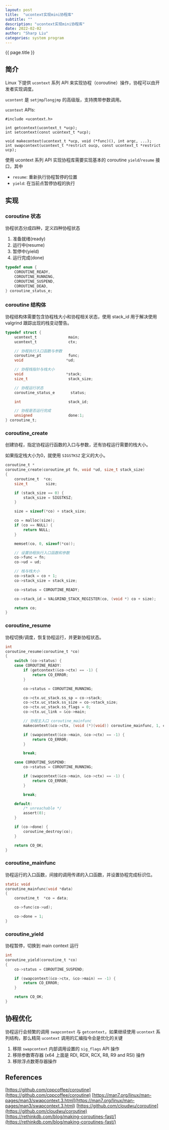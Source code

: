 ```yaml
---
layout: post
title:  "ucontext实现mini协程库"
subtitle: ""
description: "ucontext实现mini协程库"
date: 2022-02-02
author: "Sharp Liu"
categories: system program
---
```


{{ page.title }}
## 简介

Linux 下提供 `ucontext` 系列 API 来实现协程（coroutine）操作，协程可以由开发者实现调度。

`ucontent` 是 `setjmp`/`longjmp` 的高级版，支持携带参数调用。

`ucontext` APIs:

```
#include <ucontext.h>

int getcontext(ucontext_t *ucp);
int setcontext(const ucontext_t *ucp);

void makecontext(ucontext_t *ucp, void (*func)(), int argc, ...);
int swapcontext(ucontext_t *restrict oucp, const ucontext_t *restrict ucp);
```

使用 ucontext 系列 API 实现协程库需要实现基本的 coroutine `yield`/`resume` 接口，其中

- `resume`: 重新执行协程暂停的位置
- `yield`: 在当前点暂停协程的执行


## 实现

### coroutine 状态

协程状态分成四种，定义四种协程状态

1. 准备就绪(ready)
2. 运行中(resume)
3. 暂停中(yield)
4. 运行完成(done)

```c
typedef enum {
    COROUTINE_READY,
    COROUTINE_RUNNING,
    COROUTINE_SUSPEND,
    COROUTINE_DEAD,
} coroutine_status_e;
```


### coroutine 结构体

协程结构体需要包含协程栈大小和协程相关状态，使用 stack_id 用于解决使用 valgrind 跟踪出现的栈变动警告。

```c
typedef struct {
    ucontext_t              main;
    ucontext_t              ctx;

    // 协程执行入口函数与参数
    coroutine_pt            func;
    void                   *ud;

    // 协程栈指针与栈大小
    void                   *stack;
    size_t                  stack_size;

    // 协程运行状态
    coroutine_status_e       status;

    int                     stack_id;

    // 协程是否运行完成
    unsigned                done:1;
} coroutine_t;
```


### coroutine_create

创建协程，指定协程运行函数的入口与参数，还有协程运行需要的栈大小。

如果指定栈大小为0，就使用 `SIGSTKSZ` 定义的大小。

```c
coroutine_t *
coroutine_create(coroutine_pt fn, void *ud, size_t stack_size)
{
    coroutine_t  *co;
    size_t        size;

    if (stack_size == 0) {
        stack_size = SIGSTKSZ;
    }

    size = sizeof(*co) + stack_size;

    co = malloc(size);
    if (co == NULL) {
        return NULL;
    }

    memset(co, 0, sizeof(*co));

    // 设置协程执行入口函数和参数
    co->func = fn;
    co->ud = ud;

    // 栈与栈大小
    co->stack = co + 1;
    co->stack_size = stack_size;

    co->status = COROUTINE_READY;

    co->stack_id = VALGRIND_STACK_REGISTER(co, (void *) co + size);

    return co;
}
```


### coroutine_resume

协程切换/调度，恢复协程运行，并更新协程状态。

```c
int
coroutine_resume(coroutine_t *co)
{
    switch (co->status) {
    case COROUTINE_READY:
        if (getcontext(&co->ctx) == -1) {
            return CO_ERROR;
        }

        co->status = COROUTINE_RUNNING;

        co->ctx.uc_stack.ss_sp = co->stack;
        co->ctx.uc_stack.ss_size = co->stack_size;
        co->ctx.uc_stack.ss_flags = 0;
        co->ctx.uc_link = &co->main;

        // 协程主入口 coroutine_mainfunc
        makecontext(&co->ctx, (void (*)(void)) coroutine_mainfunc, 1, co);

        if (swapcontext(&co->main, &co->ctx) == -1) {
            return CO_ERROR;
        }

        break;

    case COROUTINE_SUSPEND:
        co->status = COROUTINE_RUNNING;

        if (swapcontext(&co->main, &co->ctx) == -1) {
            return CO_ERROR;
        }

        break;

    default:
        /* unreachable */
        assert(0);
    }

    if (co->done) {
        coroutine_destroy(co);
    }

    return CO_OK;
}
```


### coroutine_mainfunc

协程运行的入口函数，间接的调用传递的入口函数，并设置协程完成标识位。

```c
static void
coroutine_mainfunc(void *data)
{
    coroutine_t  *co = data;

    co->func(co->ud);

    co->done = 1;
}
```


### coroutine_yield

协程暂停，切换到 main context 运行

```c
int
coroutine_yield(coroutine_t *co)
{
    co->status = COROUTINE_SUSPEND;

    if (swapcontext(&co->ctx, &co->main) == -1) {
        return CO_ERROR;
    }

    return CO_OK;
}
```


## 协程优化

协程运行会频繁的调用 `swapcontext` 与 `getcontext`，如果继续使用 `ucontext` 系列结构，那么精简 `ucontext` 调用的汇编指令会是优化的关键

1. 移除 `swapcontext` 内部调用设置的 `sig_flags` API 操作
2. 移除参数寄存器 (x64 上面是 RDI, RDX, RCX, R8, R9 and RSI) 操作
3. 移除浮点数寄存器操作


## References

[https://github.com/cppcoffee/coroutine](https://github.com/cppcoffee/coroutine)
[https://man7.org/linux/man-pages/man3/swapcontext.3.html](https://man7.org/linux/man-pages/man3/swapcontext.3.html)
[https://github.com/cloudwu/coroutine](https://github.com/cloudwu/coroutine)
[https://rethinkdb.com/blog/making-coroutines-fast/](https://rethinkdb.com/blog/making-coroutines-fast/)

